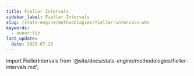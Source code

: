 ```yaml
---
title: Fieller Intervals
sidebar_label: Fieller Intervals
slug: /stats-engine/methodologies/fieller-intervals-whn
keywords:
  - owner:liz
last_update:
  date: 2025-07-23
---
```


import FiellerIntervals from '@site/docs/stats-engine/methodologies/fieller-intervals.md';

<FiellerIntervals />
